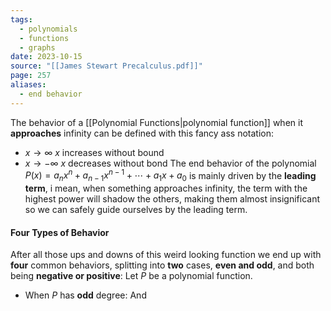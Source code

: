 ```yaml
---
tags:
  - polynomials
  - functions
  - graphs
date: 2023-10-15
source: "[[James Stewart Precalculus.pdf]]"
page: 257
aliases:
  - end behavior
---
```

The behavior of a [[Polynomial Functions|polynomial function]] when it **approaches** infinity can be defined with this fancy ass notation:
- $x \rightarrow \infty$  $x$ increases without bound
- $x \rightarrow -\infty$ $x$ decreases without bond
The end behavior of the polynomial $P(x) = a_{n}x^{n}+ a_{n-1}x^{n-1}+ \cdots + a_{1}x + a_{0}$ is mainly driven by the **leading term**, i mean, when something approaches infinity, the term with the highest power will shadow the others, making them almost insignificant so we can safely guide ourselves by the leading term.
#### Four Types of Behavior
After all those ups and downs of this weird looking function we end up with **four** common behaviors, splitting into **two** cases, **even and odd**, and both being **negative or positive**:
Let $P$ be a polynomial function.
- When $P$ has **odd** degree:
	And 